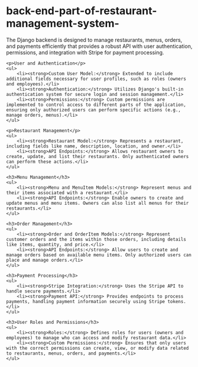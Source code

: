 # back-end-part-of-restaurant-management-system-

<!DOCTYPE html>
<html lang="en">
<head>
    <meta charset="UTF-8">

</head>
<body>
    <p>The Django backend is designed to manage restaurants, menus, orders, and payments efficiently that provides a robust API with user authentication, permissions, and integration with Stripe for payment processing.</p>
    
    <p>User and Authentication</p>
    <ul>
        <li><strong>Custom User Model:</strong> Extended to include additional fields necessary for user profiles, such as roles (owners and employees).</li>
        <li><strong>Authentication:</strong> Utilizes Django's built-in authentication system for secure login and session management.</li>
        <li><strong>Permissions:</strong> Custom permissions are implemented to control access to different parts of the application, ensuring only authorized users can perform specific actions (e.g., manage orders, menus).</li>
    </ul>
    
    <p>Restaurant Management</p>
    <ul>
        <li><strong>Restaurant Model:</strong> Represents a restaurant, including fields like name, description, location, and owner.</li>
        <li><strong>API Endpoints:</strong> Allows restaurant owners to create, update, and list their restaurants. Only authenticated owners can perform these actions.</li>
    </ul>
    
    <h3>Menu Management</h3>
    <ul>
        <li><strong>Menu and MenuItem Models:</strong> Represent menus and their items associated with a restaurant.</li>
        <li><strong>API Endpoints:</strong> Enable owners to create and update menus and menu items. Owners can also list all menus for their restaurants.</li>
    </ul>
    
    <h3>Order Management</h3>
    <ul>
        <li><strong>Order and OrderItem Models:</strong> Represent customer orders and the items within those orders, including details like items, quantity, and price.</li>
        <li><strong>API Endpoints:</strong> Allow users to create and manage orders based on available menu items. Only authorized users can place and manage orders.</li>
    </ul>
    
    <h3>Payment Processing</h3>
    <ul>
        <li><strong>Stripe Integration:</strong> Uses the Stripe API to handle secure payments.</li>
        <li><strong>Payment API:</strong> Provides endpoints to process payments, handling payment information securely using Stripe tokens.</li>
    </ul>
    
    <h3>User Roles and Permissions</h3>
    <ul>
        <li><strong>Roles:</strong> Defines roles for users (owners and employees) to manage who can access and modify restaurant data.</li>
        <li><strong>Custom Permissions:</strong> Ensures that only users with the correct permissions can create, view, or modify data related to restaurants, menus, orders, and payments.</li>
    </ul>
</body>
</html>


